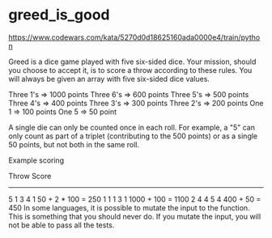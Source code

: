 # greed_is_good

https://www.codewars.com/kata/5270d0d18625160ada0000e4/train/python

Greed is a dice game played with five six-sided dice. Your mission, should you choose to accept it, is to score a throw according to these rules. You will always be given an array with five six-sided dice values.

Three 1's => 1000 points
Three 6's => 600 points
Three 5's => 500 points
Three 4's => 400 points
Three 3's => 300 points
Three 2's => 200 points
One 1 => 100 points
One 5 => 50 point

A single die can only be counted once in each roll. For example, a "5" can only count as part of a triplet (contributing to the 500 points) or as a single 50 points, but not both in the same roll.

Example scoring

Throw Score

---

5 1 3 4 1 50 + 2 \* 100 = 250
1 1 1 3 1 1000 + 100 = 1100
2 4 4 5 4 400 + 50 = 450
In some languages, it is possible to mutate the input to the function. This is something that you should never do. If you mutate the input, you will not be able to pass all the tests.
